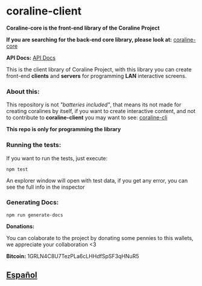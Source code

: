 # coraline-client
**Coraline-core is the front-end library of the Coraline Project**

**If you are searching for the back-end core library, please look at:**  [coraline-core](https://github.com/CamiloTD/coraline-core)

**API Docs:**  [API Docs](https://camilotd.github.io/coraline-client)

This is the client library of Coraline Project, with this library you can create front-end **clients** and **servers** for programming **LAN** interactive screens.


### About this:
This repository is not *"batteries included"*, that means its not made for creating coralines by itself, if you want to create interactive content, and not to contribute to **coraline-client** you may want to see: [coraline-cli](https://github.com/CamiloTD/coraline-cli)

**This repo is only for programming the library**


### Running the tests:
If you want to run the tests, just execute:
```batch
npm test
```

An explorer window will open with test data, if you get any error, you can see the full info in the inspector

### Generating Docs:

```
npm run generate-docs
```

**Donations:**

You can colaborate to the project by donating some pennies to this wallets, we appreciate your collaboration <3

**Bitcoin:**  1GRLN4C8U7TezPLa6cLHHdfSpSF3qHNuR5

## [Español](/es/README.md)
